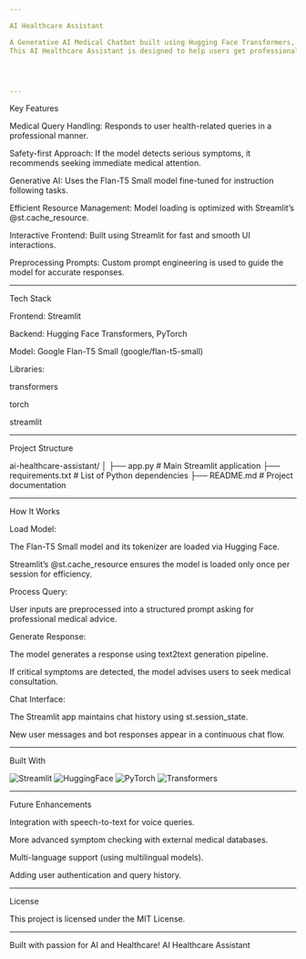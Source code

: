 ```yaml
---

AI Healthcare Assistant

A Generative AI Medical Chatbot built using Hugging Face Transformers, Streamlit, and the Google Flan-T5 Small model.
This AI Healthcare Assistant is designed to help users get professional answers to their medical queries while recommending consulting a doctor for serious symptoms.




---
```


Key Features

Medical Query Handling: Responds to user health-related queries in a professional manner.

Safety-first Approach: If the model detects serious symptoms, it recommends seeking immediate medical attention.

Generative AI: Uses the Flan-T5 Small model fine-tuned for instruction following tasks.

Efficient Resource Management: Model loading is optimized with Streamlit’s @st.cache_resource.

Interactive Frontend: Built using Streamlit for fast and smooth UI interactions.

Preprocessing Prompts: Custom prompt engineering is used to guide the model for accurate responses.



---

Tech Stack

Frontend: Streamlit

Backend: Hugging Face Transformers, PyTorch

Model: Google Flan-T5 Small (google/flan-t5-small)

Libraries:

transformers

torch

streamlit




---

Project Structure

ai-healthcare-assistant/
│
├── app.py             # Main Streamlit application
├── requirements.txt   # List of Python dependencies
├── README.md          # Project documentation



---

How It Works

Load Model:

The Flan-T5 Small model and its tokenizer are loaded via Hugging Face.

Streamlit’s @st.cache_resource ensures the model is loaded only once per session for efficiency.


Process Query:

User inputs are preprocessed into a structured prompt asking for professional medical advice.


Generate Response:

The model generates a response using text2text generation pipeline.

If critical symptoms are detected, the model advises users to seek medical consultation.


Chat Interface:

The Streamlit app maintains chat history using st.session_state.

New user messages and bot responses appear in a continuous chat flow.




---

Built With

<p align="left">
  <img src="https://img.shields.io/badge/Streamlit-FF4B4B?style=for-the-badge&logo=streamlit&logoColor=white" alt="Streamlit" />
  <img src="https://img.shields.io/badge/HuggingFace-FFCC00?style=for-the-badge&logo=huggingface&logoColor=black" alt="HuggingFace" />
  <img src="https://img.shields.io/badge/PyTorch-EE4C2C?style=for-the-badge&logo=pytorch&logoColor=white" alt="PyTorch" />
  <img src="https://img.shields.io/badge/Transformers-4E4E4E?style=for-the-badge&logo=transformers&logoColor=yellow" alt="Transformers" />
</p>

---

Future Enhancements

Integration with speech-to-text for voice queries.

More advanced symptom checking with external medical databases.

Multi-language support (using multilingual models).

Adding user authentication and query history.



---

License

This project is licensed under the MIT License.




---

Built with passion for AI and Healthcare!
AI Healthcare Assistant 
 
 
